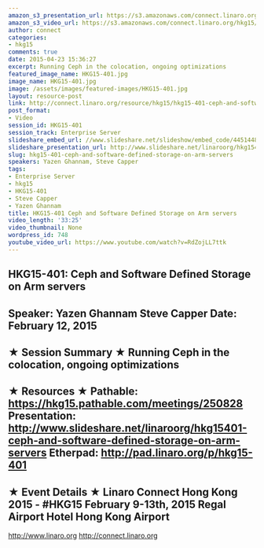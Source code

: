 ```yaml
---
amazon_s3_presentation_url: https://s3.amazonaws.com/connect.linaro.org/hkg15/Videos/02-12-Thursday/HKG15-401.pdf
amazon_s3_video_url: https://s3.amazonaws.com/connect.linaro.org/hkg15/Videos/02-12-Thursday/HKG15-401+Ceph+and+Software+Defined+Storage+on+Arm+servers.mp4
author: connect
categories:
- hkg15
comments: true
date: 2015-04-23 15:36:27
excerpt: Running Ceph in the colocation, ongoing optimizations
featured_image_name: HKG15-401.jpg
image_name: HKG15-401.jpg
image: /assets/images/featured-images/HKG15-401.jpg
layout: resource-post
link: http://connect.linaro.org/resource/hkg15/hkg15-401-ceph-and-software-defined-storage-on-arm-servers/
post_format:
- Video
session_id: HKG15-401
session_track: Enterprise Server
slideshare_embed_url: //www.slideshare.net/slideshow/embed_code/44514487
slideshare_presentation_url: http://www.slideshare.net/linaroorg/hkg15401-ceph-and-software-defined-storage-on-arm-servers
slug: hkg15-401-ceph-and-software-defined-storage-on-arm-servers
speakers: Yazen Ghannam, Steve Capper
tags:
- Enterprise Server
- hkg15
- HKG15-401
- Steve Capper
- Yazen Ghannam
title: HKG15-401 Ceph and Software Defined Storage on Arm servers
video_length: '33:25'
video_thumbnail: None
wordpress_id: 748
youtube_video_url: https://www.youtube.com/watch?v=RdZojLL7ttk
---
```


HKG15-401: Ceph and Software Defined Storage on Arm servers
---------------------------------------------------
Speaker: Yazen Ghannam Steve Capper
Date: February 12, 2015
---------------------------------------------------
★ Session Summary ★
Running Ceph in the colocation, ongoing optimizations
--------------------------------------------------
★ Resources ★
Pathable: https://hkg15.pathable.com/meetings/250828
Presentation:  http://www.slideshare.net/linaroorg/hkg15401-ceph-and-software-defined-storage-on-arm-servers
Etherpad: http://pad.linaro.org/p/hkg15-401
---------------------------------------------------
★ Event Details ★
Linaro Connect Hong Kong 2015 - #HKG15
February 9-13th, 2015
Regal Airport Hotel Hong Kong Airport
---------------------------------------------------
http://www.linaro.org
http://connect.linaro.org
